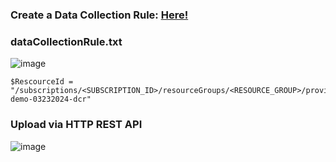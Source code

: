 ### Create a Data Collection Rule: [Here!](https://learn.microsoft.com/en-us/rest/api/monitor/data-collection-rules/create?view=rest-monitor-2022-06-01&tabs=HTTP)
### dataCollectionRule.txt
![image](https://github.com/dcodev1702/azure_ama_logging/assets/32214072/6502200a-f09f-494a-820d-9be6bb890db8)

```console
$RescourceId = "/subscriptions/<SUBSCRIPTION_ID>/resourceGroups/<RESOURCE_GROUP>/providers/Microsoft.Insights/dataCollectionRules/bt-demo-03232024-dcr"
```
### Upload via HTTP REST API
![image](https://github.com/dcodev1702/azure_ama_logging/assets/32214072/ff1f01ea-5654-4267-bac2-58977729f1c5)

